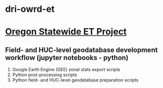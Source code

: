 # dri-owrd-et
# [Oregon Statewide ET Project](https://www.dri.edu/project/owrd-et/)

## Field- and HUC-level geodatabase development workflow (jupyter notebooks - python)
1. Google Earth Engine (GEE) zonal stats export scripts
2. Python post-processing scripts
3. Python field- and HUC-level geodatabase preparation scripts






